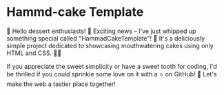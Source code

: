 # Hammd-cake Template
🍰 Hello dessert enthusiasts! 🎂 Exciting news – I've just whipped up something special called "HammadCakeTemplate"! 🚀 It's a deliciously simple project dedicated to showcasing mouthwatering cakes using only HTML and CSS. 🍰✨

If you appreciate the sweet simplicity or have a sweet tooth for coding, I'd be thrilled if you could sprinkle some love on it with a ⭐️ on GitHub! 🌟 Let's make the web a tastier place together! 
